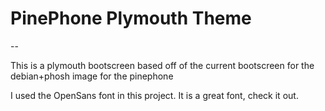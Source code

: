 # PinePhone Plymouth Theme

--

This is a plymouth bootscreen based off of the current bootscreen for the debian+phosh image for the pinephone

I used the OpenSans font in this project. It is a great font, check it out.


